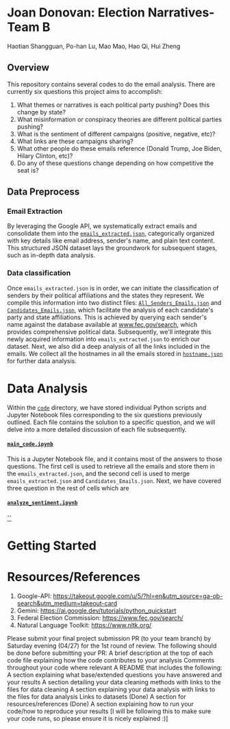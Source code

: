 # Joan Donovan: Election Narratives-Team B
Haotian Shangguan, Po-han Lu, Mao Mao, Hao Qi, Hui Zheng

## Overview
This repository contains several codes to do the email analysis. There are currently six questions this project aims to accomplish:

1. What themes or narratives is each political party pushing? Does this change by state? 
2. What misinformation or conspiracy theories are different political parties pushing? 
3. What is the sentiment of different campaigns (positive, negative, etc)? 
4. What links are these campaigns sharing?
5. What other people do these emails reference (Donald Trump, Joe Biden, Hilary Clinton, etc)?
6. Do any of these questions change depending on how competitive the seat is?

## Data Preprocess

### Email Extraction
By leveraging the Google API, we systematically extract emails and consolidate them into the [`emails_extracted.json`](./data/emails_extracted.json), categorically organized with key details like email address, sender's name, and plain text content. This structured JSON dataset lays the groundwork for subsequent stages, such as in-depth data analysis.

### Data classification
Once `emails_extracted.json` is in order, we can initiate the classification of senders by their political affiliations and the states they represent. We compile this information into two distinct files: [`All_Senders_Emails.json`](./data/All_senders_Emails.json) and [`Candidates_Emails.json`](./data/Candidate_Emails.json), which facilitate the analysis of each candidate's party and state affiliations. This is achieved by querying each sender's name against the database available at www.fec.gov/search, which provides comprehensive political data. Subsequently, we'll integrate this newly acquired information into `emails_extracted.json` to enrich our dataset. Next, we also did a deep analysis of all the links included in the emails. We collect all the hostnames in all the emails stored in [`hostname.json`](./data/hostname.json) for further data analysis. 

# Data Analysis
Within the [`code`](./code) directory, we have stored individual Python scripts and Jupyter Notebook files corresponding to the six questions previously outlined. Each file contains the solution to a specific question, and we will delve into a more detailed discussion of each file subsequently.

#### [`main_code.ipynb`](./code/main_code.ipynb)
This is a Jupyter Notebook file, and it contains most of the answers to those questions. The first cell is used to retrieve all the emails and store them in the `emails_extracted.json`, and the second cell is used to merge `emails_extracted.json` and `Candidates_Emails.json`. Next, we have covered three question in the rest of cells which are 

#### [`analyze_sentiment.ipynb`](./code/analyze_sentiment.ipynb)

#### [``](./data/hostname.json)

# Getting Started



# Resources/References
1. Google-API: https://takeout.google.com/u/5/?hl=en&utm_source=ga-ob-search&utm_medium=takeout-card
2. Gemini: https://ai.google.dev/tutorials/python_quickstart
3. Federal Election Commission: https://www.fec.gov/search/
4. Natural Language Toolkit: https://www.nltk.org/







Please submit your final project submission PR (to your team branch) by Saturday evening (04/27) for the 1st round of review. The following should be done before submitting your PR:
A brief description at the top of each code file explaining how the code contributes to your analysis
Comments throughout your code where relevant
A README that includes the following:
A section explaining what base/extended questions you have answered and your results
A section detailing your data cleaning methods with links to the files for data cleaning
A section explaining your data analysis with links to the files for data analysis
Links to datasets (Done)
A section for resources/references (Done)
A section explaining how to run your code/how to reproduce your results [I will be following this to make sure your code runs, so please ensure it is nicely explained :)]


